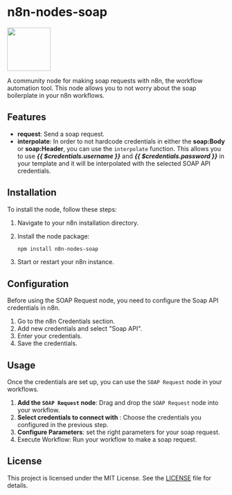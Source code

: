 # n8n-nodes-soap

<img src="https://n8n.io/images/nodes/n8n.svg" width="100" height="100"/>

A community node for making soap requests with n8n, the workflow automation tool. This node allows
you to not worry about the soap boilerplate in your n8n workflows.

## Features

- **request**: Send a soap request.
- **interpolate**: In order to not hardcode credentials in either the **soap:Body** or **soap:Header**, you
  can use the `interpolate` function. This allows you to use **_{{ $credentials.username }}_** and **_{{
  $credentials.password }}_** in your template and it will be interpolated with the selected SOAP API
  credentials.

## Installation

To install the node, follow these steps:

1. Navigate to your n8n installation directory.
2. Install the node package:

   ```bash
   npm install n8n-nodes-soap
   ```
3. Start or restart your n8n instance.

## Configuration

Before using the SOAP Request node, you need to configure the Soap API credentials in n8n.

1. Go to the n8n Credentials section.
2. Add new credentials and select "Soap API".
3. Enter your credentials.
4. Save the credentials.

## Usage

Once the credentials are set up, you can use the `SOAP Request` node in your workflows.

1. **Add the `SOAP Request` node**: Drag and drop the `SOAP Request` node into your workflow.
2. **Select credentials to connect with** : Choose the credentials you configured in the previous
   step.
3. **Configure Parameters**: set the right parameters for your soap request.
4. Execute Workflow: Run your workflow to make a soap request.

## License

This project is licensed under the MIT License. See
the [LICENSE](https://github.com/team-carepay/n8n-nodes-soap/blob/main/LICENSE.md) file for details.